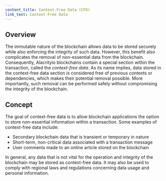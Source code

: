 ```yaml
---
content_title: Context-Free Data (CFD)
link_text: Context-Free Data
---
```


## Overview

The immutable nature of the blockchain allows data to be stored securely while also enforcing the integrity of such data. However, this benefit also complicates the removal of non-essential data from the blockchain. Consequently, Alacrityio blockchains contain a special section within the transaction, called the _context-free data_. As its name implies, data stored in the context-free data section is considered free of previous contexts or dependencies, which makes their potential removal possible. More importantly, such removal can be performed safely without compromising the integrity of the blockchain.

## Concept

The goal of context-free data is to allow blockchain applications the option to store non-essential information within a transaction. Some examples of context-free data include:

- Secondary blockchain data that is transient or temporary in nature
- Short-term, non-critical data associated with a transaction message
- User comments made to an online article stored on the blockchain

In general, any data that is not vital for the operation and integrity of the blockchain may be stored as context-free data. It may also be used to comply with regional laws and regulations concerning data usage and personal information.
